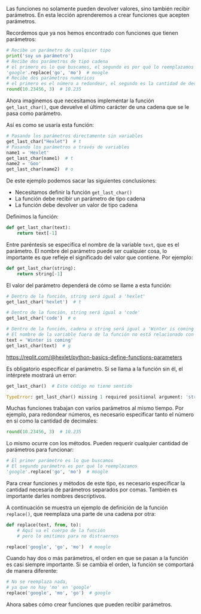 
Las funciones no solamente pueden devolver valores, sino también recibir parámetros. En esta lección aprenderemos a crear funciones que acepten parámetros.

Recordemos que ya nos hemos encontrado con funciones que tienen parámetros:

```python
# Recibe un parámetro de cualquier tipo
print('soy un parámetro')
# Recibe dos parámetros de tipo cadena
# el primero es lo que buscamos, el segundo es por qué lo reemplazamos
'google'.replace('go', 'mo')  # moogle
# Recibe dos parámetros numéricos
# el primero es el número a redondear, el segundo es la cantidad de decimales que queremos mantener
round(10.23456, 3)  # 10.235
```

Ahora imaginemos que necesitamos implementar la función `get_last_char()`, que devuelve el último carácter de una cadena que se le pasa como parámetro.

Así es como se usaría esta función:

```python
# Pasando los parámetros directamente sin variables
get_last_char("Hexlet")  # t
# Pasando los parámetros a través de variables
name1 = 'Hexlet'
get_last_char(name1)  # t
name2 = 'Goo'
get_last_char(name2)  # o
```

De este ejemplo podemos sacar las siguientes conclusiones:

* Necesitamos definir la función `get_last_char()`
* La función debe recibir un parámetro de tipo cadena
* La función debe devolver un valor de tipo cadena

Definimos la función:

```python
def get_last_char(text):
    return text[-1]
```

Entre paréntesis se especifica el nombre de la variable `text`, que es el parámetro. El nombre del parámetro puede ser cualquier cosa, lo importante es que refleje el significado del valor que contiene. Por ejemplo:

```python
def get_last_char(string):
    return string[-1]
```

El valor del parámetro dependerá de cómo se llame a esta función:

```python
# Dentro de la función, string será igual a 'hexlet'
get_last_char('hexlet')  # t

# Dentro de la función, string será igual a 'code'
get_last_char('code')  # e

# Dentro de la función, cadena o string será igual a 'Winter is coming'
# El nombre de la variable fuera de la función no está relacionado con el nombre de la variable en la definición de la función
text = 'Winter is coming'
get_last_char(text)  # g
```

https://replit.com/@hexlet/python-basics-define-functions-parameters

Es obligatorio especificar el parámetro. Si se llama a la función sin él, el intérprete mostrará un error:

```python
get_last_char()  # Este código no tiene sentido

TypeError: get_last_char() missing 1 required positional argument: 'string'
```

Muchas funciones trabajan con varios parámetros al mismo tiempo. Por ejemplo, para redondear números, es necesario especificar tanto el número en sí como la cantidad de decimales:

```python
round(10.23456, 3)  # 10.235
```

Lo mismo ocurre con los métodos. Pueden requerir cualquier cantidad de parámetros para funcionar:

```python
# El primer parámetro es lo que buscamos
# El segundo parámetro es por qué lo reemplazamos
'google'.replace('go', 'mo')  # moogle
```

Para crear funciones y métodos de este tipo, es necesario especificar la cantidad necesaria de parámetros separados por comas. También es importante darles nombres descriptivos.

A continuación se muestra un ejemplo de definición de la función `replace()`, que reemplaza una parte de una cadena por otra:

```python
def replace(text, from, to):
    # Aquí va el cuerpo de la función
    # pero lo omitimos para no distraernos

replace('google', 'go', 'mo')  # moogle
```

Cuando hay dos o más parámetros, el orden en que se pasan a la función es casi siempre importante. Si se cambia el orden, la función se comportará de manera diferente:

```python
# No se reemplaza nada,
# ya que no hay 'mo' en 'google'
replace('google', 'mo', 'go')  # google
```

Ahora sabes cómo crear funciones que pueden recibir parámetros.
